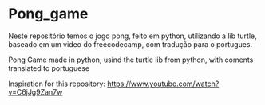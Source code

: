 # Pong_game
Neste repositório temos o jogo pong, feito em python, utilizando a lib turtle, baseado em um video do freecodecamp, com tradução para o portugues.

Pong Game made in python, usind the turtle lib from python, with coments translated to portuguese

Inspiration for this repository: https://www.youtube.com/watch?v=C6jJg9Zan7w
